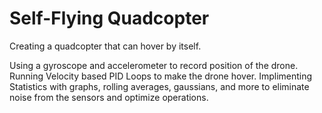 # Self-Flying Quadcopter
Creating a quadcopter that can hover by itself.

Using a gyroscope and accelerometer to record position of the drone. Running Velocity based PID Loops to make the drone hover. Implimenting Statistics with graphs, rolling averages, gaussians, and more to eliminate noise from the sensors and optimize operations.
